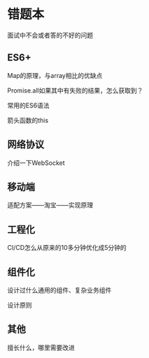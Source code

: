 # 错题本

面试中不会或者答的不好的问题

## ES6+

Map的原理，与array相比的优缺点

Promise.all如果其中有失败的结果，怎么获取到？

常用的ES6语法

箭头函数的this

## 网络协议

介绍一下WebSocket

## 移动端

适配方案——淘宝——实现原理

## 工程化

CI/CD怎么从原来的10多分钟优化成5分钟的

## 组件化

设计过什么通用的组件、复杂业务组件

设计原则

## 其他

擅长什么，哪里需要改进

